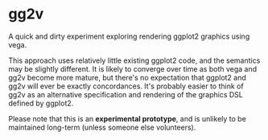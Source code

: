 # gg2v

A quick and dirty experiment exploring rendering ggplot2 graphics using vega.  

This approach uses relatively little existing ggplot2 code, and the semantics may be slightly different. It is likely to converge over time as both vega and gg2v become more mature, but there's no expectation that ggplot2 and gg2v will ever be exactly concordances.  It's probably easier to think of gg2v as an alternative specification and rendering of the graphics DSL defined by ggplot2.

Please note that this is an __experimental prototype__, and is unlikely to be maintained long-term (unless someone else volunteers). 